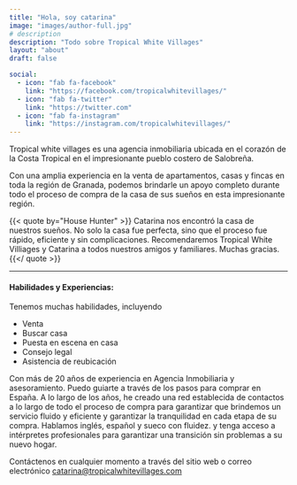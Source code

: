 ```yaml
---
title: "Hola, soy catarina"
image: "images/author-full.jpg"
# description
description: "Todo sobre Tropical White Villages"
layout: "about"
draft: false

social:
  - icon: "fab fa-facebook"
    link: "https://facebook.com/tropicalwhitevillages/"
  - icon: "fab fa-twitter"
    link: "https://twitter.com"
  - icon: "fab fa-instagram"
    link: "https://instagram.com/tropicalwhitevillages/"
---
```


Tropical white villages es una agencia inmobiliaria ubicada en el corazón de la Costa Tropical en el impresionante pueblo costero de Salobreña.

Con una amplia experiencia en la venta de apartamentos, casas y fincas en toda la región de Granada, podemos brindarle un apoyo completo durante todo el proceso de compra de la casa de sus sueños en esta impresionante región.

{{< quote by="House Hunter" >}}
Catarina nos encontró la casa de nuestros sueños. No solo la casa fue perfecta, sino que el proceso fue rápido, eficiente y sin complicaciones. Recomendaremos Tropical White Villiages y Catarina a todos nuestros amigos y familiares. Muchas gracias.
{{</ quote >}}

<hr>

#### Habilidades y Experiencias:

Tenemos muchas habilidades, incluyendo

* Venta
* Buscar casa
* Puesta en escena en casa
* Consejo legal
* Asistencia de reubicación

Con más de 20 años de experiencia en Agencia Inmobiliaria y asesoramiento. Puedo guiarte a través de los pasos para comprar en España. A lo largo de los años, he creado una red establecida de contactos a lo largo de todo el proceso de compra para garantizar que brindemos un servicio fluido y eficiente y garantizar la tranquilidad en cada etapa de su compra. Hablamos inglés, español y sueco con fluidez. y tenga acceso a intérpretes profesionales para garantizar una transición sin problemas a su nuevo hogar.

Contáctenos en cualquier momento a través del sitio web o correo electrónico catarina@tropicalwhitevillages.com